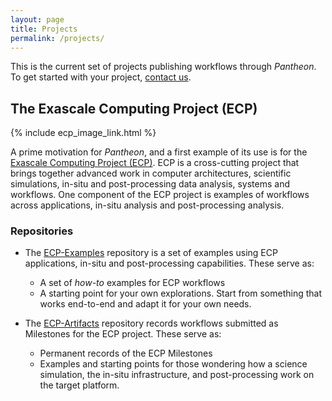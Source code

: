 ```yaml
---
layout: page
title: Projects 
permalink: /projects/
---
```


This is the current set of projects publishing workflows through *Pantheon*. To get started with your project, [contact us](mailto:pantheon-help@lanl.gov).

## The Exascale Computing Project (ECP)

{% include ecp_image_link.html %}


A prime motivation for *Pantheon*, and a first example of its use is for the [Exascale Computing Project (ECP)](https://www.exascaleproject.org/). ECP is a cross-cutting project that brings together advanced work in computer architectures, scientific simulations, in-situ and post-processing data analysis, systems and workflows. One component of the ECP project is examples of workflows across applications, in-situ analysis and post-processing analysis. 

### Repositories
- The [ECP-Examples](https://github.com/pantheonscience/ECP-Artifacts/tree/master/artifacts) repository is a set of examples using ECP applications, in-situ and post-processing capabilities. These serve as:
    - A set of *how-to* examples for ECP workflows
    - A starting point for your own explorations. Start from something that works end-to-end and adapt it for your own needs. 

- The [ECP-Artifacts](https://github.com/pantheonscience/ECP-Artifacts/tree/master/artifacts) repository records workflows submitted as Milestones for the ECP project. These serve as:
    - Permanent records of the ECP Milestones
    - Examples and starting points for those wondering how a science simulation, the in-situ infrastructure, and post-processing work on the target platform.

